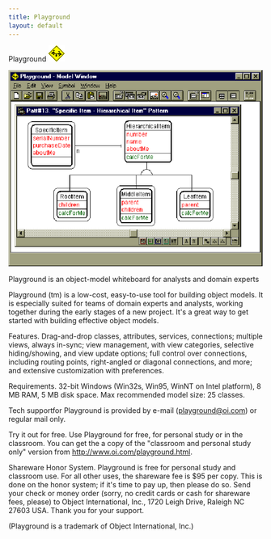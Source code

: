 ```yaml
---
title: Playground
layout: default
---
```




Playground ![Strpat00000000.gif](./Strpat00000000.gif) 

 ![Strpat00000001.gif](./Strpat00000001.gif) 

Playground is an object-model whiteboard for analysts and domain experts

Playground (tm) is a low-cost, easy-to-use tool for building object models. It is
especially suited for teams of domain experts and analysts, working together during the
early stages of a new project. It's a great way to get started with building effective
object models.

Features. Drag-and-drop classes, attributes, services, connections; multiple
views, always in-sync; view management, with view categories, selective hiding/showing,
and view update options; full control over connections, including routing points,
right-angled or diagonal connections, and more; and extensive customization with
preferences.

Requirements. 32-bit Windows (Win32s, Win95, WinNT on Intel platform), 8 MB RAM,
5 MB disk space. Max recommended model size: 25 classes.

Tech supportfor Playground is provided by e-mail (playground@oi.com) or regular
mail only.

Try it out for free. Use Playground for free, for personal study or in the
classroom. You can get the a copy of the &quot;classroom and personal study only&quot;
version from http://www.oi.com/playground.html.

Shareware Honor System. Playground is free for personal study and classroom use.
For all other uses, the shareware fee is $95 per copy. This is done on the honor system;
if it's time to pay up, then please do so. Send your check or money order (sorry, no
credit cards or cash for shareware fees, please) to Object International, Inc., 1720 Leigh
Drive, Raleigh NC 27603 USA. Thank you for your support.

(Playground is a trademark of Object International, Inc.)

